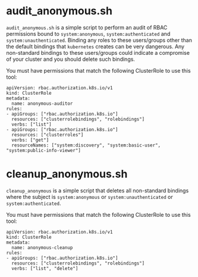 # audit_anonymous.sh

`audit_anonymous.sh` is a simple script to perform an audit of RBAC permissions
bound to `system:anonymous`, `system:authenticated` and
`system:unauthenticated`. Binding any roles to these users/groups other than
the default bindings that `kubernetes` creates can be very dangerous. Any 
non-standard bindings to these users/groups could indicate a compromise of your
cluster and you should delete such bindings.

You must have permissions that match the following ClusterRole to use this tool:
```
apiVersion: rbac.authorization.k8s.io/v1
kind: ClusterRole
metadata:
  name: anonymous-auditor
rules:
- apiGroups: ["rbac.authorization.k8s.io"]
  resources: ["clusterrolebindings", "rolebindings"]
  verbs: ["list"]
- apiGroups: ["rbac.authorization.k8s.io"]
  resources: ["clusterroles"]
  verbs: ["get"]
  resourceNames: ["system:discovery", "system:basic-user", "system:public-info-viewer"]
```

# cleanup_anonymous.sh
`cleanup_anonymous` is a simple script that deletes all non-standard bindings where
the subject is `system:anonymous` or `system:unauthenticated` or `system:authenticated`.

You must have permissions that match the following ClusterRole to use this tool:
```
apiVersion: rbac.authorization.k8s.io/v1
kind: ClusterRole
metadata:
  name: anonymous-cleanup
rules:
- apiGroups: ["rbac.authorization.k8s.io"]
  resources: ["clusterrolebindings", "rolebindings"]
  verbs: ["list", "delete"]
```
